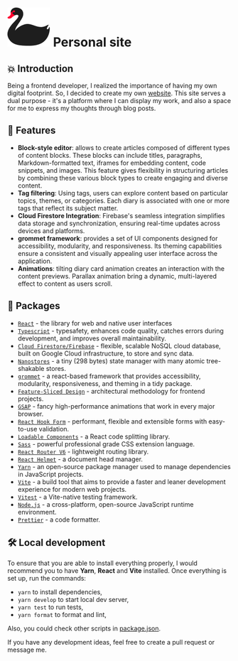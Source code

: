 # ![Logo](/public/swan-logo.svg) Personal site

## 💥 Introduction

Being a frontend developer, I realized the importance of having my own digital footprint.
So, I decided to create my own [website](http://olgaswan.com/). This site serves a dual purpose - it's a platform where
I can display my work, and also a space for me to express my thoughts through blog posts.

## 🚀 Features

- **Block-style editor**: allows to create articles composed of different types of content blocks. These blocks can
  include titles, paragraphs, Markdown-formatted text, iframes for embedding content, code snippets, and images. This
  feature gives flexibility in structuring articles by combining these various block types to create engaging and
  diverse content.
- **Tag filtering**: Using tags, users can explore content based on particular topics, themes, or categories. Each diary
  is associated with one or more tags that reflect its subject matter.
- **Cloud Firestore Integration**: Firebase's seamless integration simplifies data storage and synchronization, ensuring
  real-time updates across devices and platforms.
- **grommet framework**: provides a set of UI components designed for accessibility, modularity, and responsiveness. Its
  theming capabilities ensure a consistent and visually appealing user interface across the application.
- **Animations**: tilting diary card animation creates an interaction with the content previews. Parallax animation
  bring a dynamic, multi-layered effect to content as users scroll.

## 📜 Packages

- [`React`](https://react.dev/) - the library for web and native user interfaces
- [`Typescript`](https://www.typescriptlang.org/) - typesafety, enhances code quality, catches errors during
  development, and improves overall maintainability.
- [`Cloud Firestore/Firebase`](https://firebase.google.com/docs/firestore) - flexible, scalable NoSQL cloud database,
  built on Google Cloud infrastructure, to store and sync data.
- [`Nanostores`](https://github.com/nanostores/nanostores/) - a tiny (298 bytes) state manager with many atomic
  tree-shakable stores.
- [`grommet`](https://v2.grommet.io/) - a react-based framework that provides accessibility, modularity, responsiveness,
  and theming in a tidy package.
- [`Feature-Sliced Design`](https://feature-sliced.design/) - architectural methodology for frontend projects.
- [`GSAP`](https://gsap.com/) - fancy high-performance animations that work in every major browser.
- [`React Hook Form`](https://react-hook-form.com/) - performant, flexible and extensible forms with easy-to-use
  validation.
- [`Loadable Components`](https://loadable-components.com/) - a React code splitting library.
- [`Sass`](https://sass-lang.com/) - powerful professional grade CSS extension language.
- [`React Router V6`](https://reactrouter.com/) - lightweight routing library.
- [`React Helmet`](https://www.npmjs.com/package/react-helmet) - a document head manager.
- [`Yarn`](https://yarnpkg.com/) - an open-source package manager used to manage dependencies in JavaScript projects.
- [`Vite`](https://vitejs.dev/) - a build tool that aims to provide a faster and leaner development experience for
  modern web projects.
- [`Vitest`](https://vitest.dev/) - a Vite-native testing framework.
- [`Node.js`](https://nodejs.org/en) - a cross-platform, open-source JavaScript runtime environment.
- [`Prettier`](https://prettier.io/) - a code formatter.

## 🛠️ Local development

To ensure that you are able to install everything properly, I would recommend you to have <b>Yarn</b>, <b>React</b>
and <b>Vite</b> installed.
Once everything is set up, run the commands:

- `yarn` to install dependencies,
- `yarn develop` to start local dev server,
- `yarn test` to run tests,
- `yarn format` to format and lint,

Also, you could check other scripts in [package.json](./package.json).

If you have any development ideas, feel free to create a pull request or message me.
